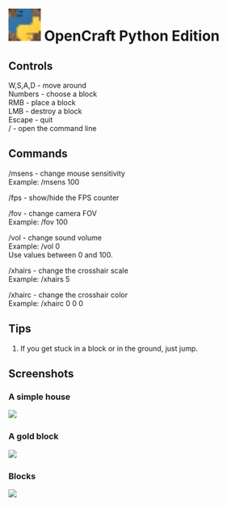 # <img width=64 height=64 src="assets/logo.png"> OpenCraft Python Edition
## Controls
W,S,A,D - move around <br/>
Numbers - choose a block <br/>
RMB - place a block <br/>
LMB - destroy a block <br/>
Escape - quit <br/>
/ - open the command line<br/>

## Commands
/msens - change mouse sensitivity<br/>
Example: /msens 100<br/>

/fps - show/hide the FPS counter<br/>

/fov - change camera FOV<br/>
Example: /fov 100<br/>

/vol - change sound volume<br/>
Example: /vol 0<br/>
Use values between 0 and 100.<br/>

/xhairs - change the crosshair scale<br/>
Example: /xhairs 5<br/>

/xhairc - change the crosshair color<br/>
Example: /xhairc 0 0 0<br/>

## Tips
1. If you get stuck in a block or in the ground, just jump.<br/>

## Screenshots
### A simple house
<img src=https://github.com/jakub-swiniarski/opencraft-python-edition/assets/77209709/9830a287-fa28-433b-9337-35c8ecb68db7><br/>
### A gold block
<img src=https://github.com/jakub-swiniarski/opencraft-python-edition/assets/77209709/1d12b02f-9d46-405e-bb7a-a6fcee6f3ba8><br/>
### Blocks
<img src=https://github.com/jakub-swiniarski/opencraft-python-edition/assets/77209709/d54e8dd3-6376-4290-9bc5-7687cf451276><br/>
